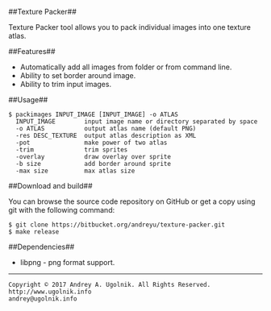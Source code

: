 ##Texture Packer##

Texture Packer tool allows you to pack individual images into one texture atlas.

##Features##

* Automatically add all images from folder or from command line.
* Ability to set border around image.
* Ability to trim input images.

##Usage##

```
$ packimages INPUT_IMAGE [INPUT_IMAGE] -o ATLAS
  INPUT_IMAGE        input image name or directory separated by space
  -o ATLAS           output atlas name (default PNG)
  -res DESC_TEXTURE  output atlas description as XML
  -pot               make power of two atlas
  -trim              trim sprites
  -overlay           draw overlay over sprite
  -b size            add border around sprite
  -max size          max atlas size
```

##Download and build##

You can browse the source code repository on GitHub or get a copy using git with the following command:
```
$ git clone https://bitbucket.org/andreyu/texture-packer.git
$ make release
```

##Dependencies##

* libpng - png format support.

***
```
Copyright © 2017 Andrey A. Ugolnik. All Rights Reserved.
http://www.ugolnik.info
andrey@ugolnik.info
```
